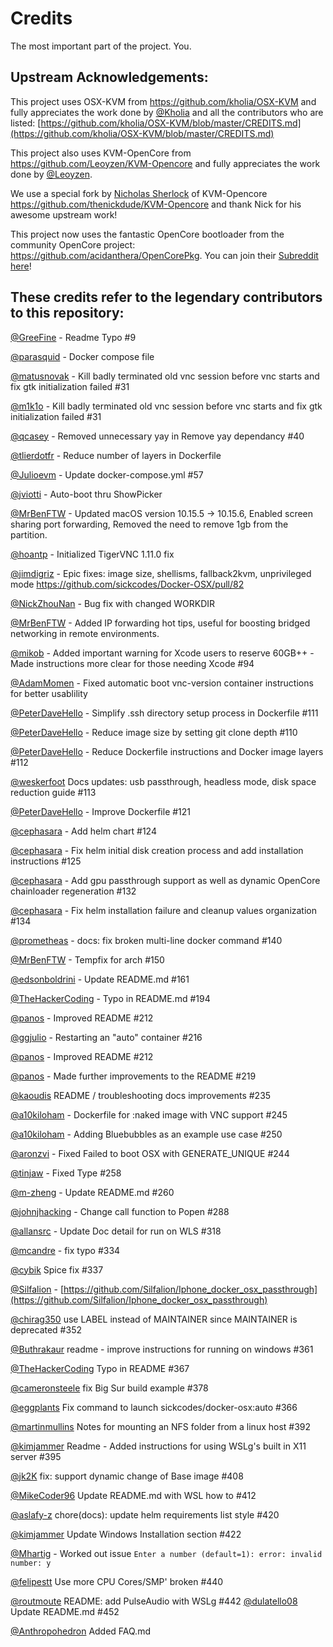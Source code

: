 # Credits

The most important part of the project. You.

## Upstream Acknowledgements:

This project uses OSX-KVM from https://github.com/kholia/OSX-KVM and fully appreciates the work done by [@Kholia](https://github.com/Kholia) and all the contributors who are listed: [https://github.com/kholia/OSX-KVM/blob/master/CREDITS.md](https://github.com/kholia/OSX-KVM/blob/master/CREDITS.md)

This project also uses KVM-OpenCore from https://github.com/Leoyzen/KVM-Opencore and fully appreciates the work done by [@Leoyzen](https://github.com/Leoyzen).

We use a special fork by [Nicholas Sherlock](https://www.nicksherlock.com/) of KVM-Opencore https://github.com/thenickdude/KVM-Opencore and thank Nick for his awesome upstream work!

This project now uses the fantastic OpenCore bootloader from the community OpenCore project: https://github.com/acidanthera/OpenCorePkg. You can join their [Subreddit here](https://www.reddit.com/r/hackintosh/)!

## These credits refer to the legendary contributors to this repository:

[@GreeFine](https://github.com/GreeFine) - Readme Typo #9 

[@parasquid](https://github.com/parasquid) - Docker compose file

[@matusnovak](https://github.com/matusnovak) - Kill badly terminated old vnc session before vnc starts and fix gtk initialization failed #31

[@m1k1o](https://github.com/m1k1o) - Kill badly terminated old vnc session before vnc starts and fix gtk initialization failed #31

[@qcasey](https://github.com/qcasey) - Removed unnecessary yay in Remove yay dependancy #40 

[@tlierdotfr](https://github.com/tlierdotfr) - Reduce number of layers in Dockerfile 

[@Julioevm](https://github.com/Julioevm) - Update docker-compose.yml #57

[@jviotti](https://github.com/jviotti) - Auto-boot thru ShowPicker

[@MrBenFTW](https://github.com/MrBenFTW) - Updated macOS version 10.15.5 -> 10.15.6, Enabled screen sharing port forwarding, Removed the need to remove 1gb from the partition.

[@hoantp](https://github.com/hoantp) - Initialized TigerVNC 1.11.0 fix

[@jimdigriz](https://github.com/jimdigriz) - Epic fixes: image size, shellisms, fallback2kvm, unprivileged mode https://github.com/sickcodes/Docker-OSX/pull/82

[@NickZhouNan](https://github.com/NickZhouNan) - Bug fix with changed WORKDIR

[@MrBenFTW](https://github.com/MrBenFTW) - Added IP forwarding hot tips, useful for boosting bridged networking in remote environments.

[@mikob](https://github.com/mikob) - Added important warning for Xcode users to reserve 60GB++ - Made instructions more clear for those needing Xcode #94 

[@AdamMomen](https://github.com/AdamMomen) - Fixed automatic boot vnc-version container instructions for better usablility

[@PeterDaveHello](https://github.com/PeterDaveHello) - Simplify .ssh directory setup process in Dockerfile #111

[@PeterDaveHello](https://github.com/PeterDaveHello) - Reduce image size by setting git clone depth #110

[@PeterDaveHello](https://github.com/PeterDaveHello) - Reduce Dockerfile instructions and Docker image layers #112

[@weskerfoot](https://github.com/weskerfoot) Docs updates: usb passthrough, headless mode, disk space reduction guide #113

[@PeterDaveHello](https://github.com/PeterDaveHello) - Improve Dockerfile #121 

[@cephasara](https://github.com/cephasara) - Add helm chart #124 

[@cephasara](https://github.com/cephasara) - Fix helm initial disk creation process and add installation instructions #125

[@cephasara](https://github.com/cephasara) - Add gpu passthrough support as well as dynamic OpenCore chainloader regeneration #132

[@cephasara](https://github.com/cephasara) - Fix helm installation failure and cleanup values organization #134

[@prometheas](https://github.com/prometheas) - docs: fix broken multi-line docker command #140 

[@MrBenFTW](https://github.com/MrBenFTW) - Tempfix for arch #150

[@edsonboldrini](https://github.com/edsonboldrini) - Update README.md #161

[@TheHackerCoding](https://github.com/TheHackerCoding) - Typo in README.md #194

[@panos](https://github.com/panos) - Improved README #212 

[@ggjulio](https://github.com/ggjulio) - Restarting an "auto" container #216

[@panos](https://github.com/panos) - Improved README #212

[@panos](https://github.com/panos) - Made further improvements to the README #219

[@kaoudis](https://github.com/kaoudis) README / troubleshooting docs improvements #235

[@a10kiloham](https://github.com/a10kiloham) - Dockerfile for :naked image with VNC support #245 

[@a10kiloham](https://github.com/a10kiloham) - Adding Bluebubbles as an example use case #250 

[@aronzvi](https://github.com/aronzvi) - Fixed Failed to boot OSX with GENERATE_UNIQUE #244

[@tinjaw](https://github.com/tinjaw) - Fixed Type #258

[@m-zheng](https://github.com/m-zheng) - Update README.md #260 

[@johnjhacking](https://github.com/johnjhacking) - Change call function to Popen #288 

[@allansrc](https://github.com/allansrc) - Update Doc detail for run on WLS #318 

[@mcandre](https://github.com/mcandre) - fix typo #334 

[@cybik](https://github.com/cybik) Spice fix #337

[@Silfalion](https://github.com/Silfalion) - [https://github.com/Silfalion/Iphone_docker_osx_passthrough](https://github.com/Silfalion/Iphone_docker_osx_passthrough)

[@chirag350](https://github.com/chirag350) use LABEL instead of MAINTAINER since MAINTAINER is deprecated #352 

[@Buthrakaur](https://github.com/Buthrakaur) readme - improve instructions for running on windows #361

[@TheHackerCoding](https://github.com/TheHackerCoding) Typo in README #367 

[@cameronsteele](https://github.com/cameronsteele) fix Big Sur build example #378 

[@eggplants](https://github.com/eggplants) Fix command to launch sickcodes/docker-osx:auto #366 

[@martinmullins](https://github.com/martinmullins) Notes for mounting an NFS folder from a linux host #392

[@kimjammer](https://github.com/kimjammer) Readme - Added instructions for using WSLg's built in X11 server #395

[@jk2K](https://github.com/jk2K) fix: support dynamic change of Base image #408

[@MikeCoder96](https://github.com/MikeCoder96) Update README.md with WSL how to #412

[@aslafy-z](https://github.com/aslafy-z) chore(docs): update helm requirements list style #420

[@kimjammer](https://github.com/kimjammer) Update Windows Installation section #422 

[@Mhartig](https://github.com/Mhartig) -  Worked out issue `Enter a number (default=1): error: invalid number: y`

[@felipestt](https://github.com/felipestt)  Use more CPU Cores/SMP' broken #440 

[@routmoute](https://github.com/routmoute) README: add PulseAudio with WSLg #442 
[@dulatello08](https://github.com/dulatello08) Update README.md #452

[@Anthropohedron](https://github.com/Anthropohedron) Added FAQ.md

